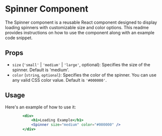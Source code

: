 # Spinner Component

The Spinner component is a reusable React component designed to display loading spinners with customizable size and color options. This readme provides instructions on how to use the component along with an example code snippet.

## Props
- `size` (`'small'` | `'medium'` | `'large'`, optional): Specifies the size of the spinner. Default is 'medium'.
- `color` (`string`, `optional`): Specifies the color of the spinner. You can use any valid CSS color value. Default is `'#000000'`.

## Usage

Here's an example of how to use it:

```jsx
        <div>
            <h1>Loading Example</h1>
            <Spinner size="medium" color="#000000" />
        </div>

```